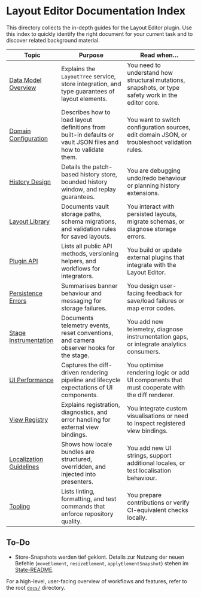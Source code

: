 # Layout Editor Documentation Index

This directory collects the in-depth guides for the Layout Editor plugin. Use this
index to quickly identify the right document for your current task and to discover
related background material.

| Topic | Purpose | Read when… |
| --- | --- | --- |
| [Data Model Overview](./data-model-overview.md) | Explains the `LayoutTree` service, store integration, and type guarantees of layout elements. | You need to understand how structural mutations, snapshots, or type safety work in the editor core. |
| [Domain Configuration](./domain-configuration.md) | Describes how to load layout definitions from built-in defaults or vault JSON files and how to validate them. | You want to switch configuration sources, edit domain JSON, or troubleshoot validation rules. |
| [History Design](./history-design.md) | Details the patch-based history store, bounded history window, and replay guarantees. | You are debugging undo/redo behaviour or planning history extensions. |
| [Layout Library](./layout-library.md) | Documents vault storage paths, schema migrations, and validation rules for saved layouts. | You interact with persisted layouts, migrate schemas, or diagnose storage errors. |
| [Plugin API](./plugin-api.md) | Lists all public API methods, versioning helpers, and workflows for integrators. | You build or update external plugins that integrate with the Layout Editor. |
| [Persistence Errors](./persistence-errors.md) | Summarises banner behaviour and messaging for storage failures. | You design user-facing feedback for save/load failures or map error codes. |
| [Stage Instrumentation](./stage-instrumentation.md) | Documents telemetry events, reset conventions, and camera observer hooks for the stage. | You add new telemetry, diagnose instrumentation gaps, or integrate analytics consumers. |
| [UI Performance](./ui-performance.md) | Captures the diff-driven rendering pipeline and lifecycle expectations of UI components. | You optimise rendering logic or add UI components that must cooperate with the diff renderer. |
| [View Registry](./view-registry.md) | Explains registration, diagnostics, and error handling for external view bindings. | You integrate custom visualisations or need to inspect registered view bindings. |
| [Localization Guidelines](./i18n.md) | Shows how locale bundles are structured, overridden, and injected into presenters. | You add new UI strings, support additional locales, or test localisation behaviour. |
| [Tooling](./tooling.md) | Lists linting, formatting, and test commands that enforce repository quality. | You prepare contributions or verify CI-equivalent checks locally. |

## To-Do

- Store-Snapshots werden tief geklont. Details zur Nutzung der neuen Befehle (`moveElement`, `resizeElement`, `applyElementSnapshot`) stehen im [State-README](../src/state/README.md).

For a high-level, user-facing overview of workflows and features, refer to the root
[`docs/`](../../docs/) directory.
